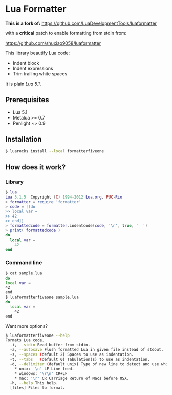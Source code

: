 # Lua Formatter

**This is a fork of:**
https://github.com/LuaDevelopmentTools/luaformatter

with a **critical** patch to enable formatting from stdin from:

https://github.com/shuxiao9058/luaformatter

This library beautify Lua code:

* Indent block
* Indent expressions
* Trim trailing white spaces

It is plain _Lua 5.1_.

## Prerequisites

* Lua 5.1
* Metalua >= 0.7
* Penlight ~> 0.9

## Installation

```sh
$ luarocks install --local formatterfiveone
```

## How does it work?

### Library

```lua
$ lua
Lua 5.1.5  Copyright (C) 1994-2012 Lua.org, PUC-Rio
> formatter = require 'formatter'
> code = [[do
>> local var = 
>> 42
>> end]]
> formattedcode = formatter.indentcode(code, '\n', true, '  ')
> print( formattedcode )
do
  local var =
    42
end
```

### Command line

```sh
$ cat sample.lua
do
local var =
42
end
$ luaformatterfiveone sample.lua
do
  local var =
    42
end
```

Want more options?

```sh
$ luaformatterfiveone --help
Formats Lua code.
  -i, --stdin Read buffer from stdin.
  -a, --autosave Flush formatted Lua in given file instead of stdout.
  -s, --spaces (default 2) Spaces to use as indentation.
  -t, --tabs   (default 0) Tabulation(s) to use as indentation.
  -d, --delimiter (default unix) Type of new line to detect and use while formatting:
    * unix: '\n' LF Line feed.
    * windows: '\r\n' CR+LF
    * mac: '\r' CR Carriage Return of Macs before OSX.
  -h, --help This help.
  [files] Files to format.
```
